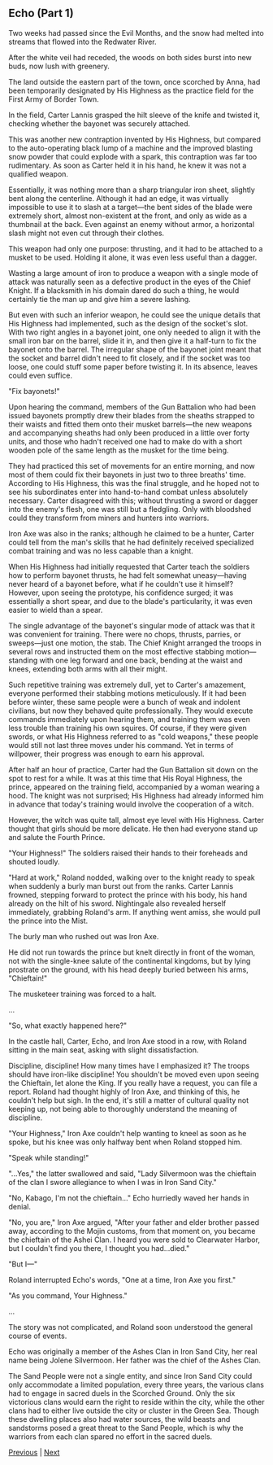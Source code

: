 ## Echo (Part 1)
Two weeks had passed since the Evil Months, and the snow had melted into streams that flowed into the Redwater River.



After the white veil had receded, the woods on both sides burst into new buds, now lush with greenery.



The land outside the eastern part of the town, once scorched by Anna, had been temporarily designated by His Highness as the practice field for the First Army of Border Town.



In the field, Carter Lannis grasped the hilt sleeve of the knife and twisted it, checking whether the bayonet was securely attached.



This was another new contraption invented by His Highness, but compared to the auto-operating black lump of a machine and the improved blasting snow powder that could explode with a spark, this contraption was far too rudimentary. As soon as Carter held it in his hand, he knew it was not a qualified weapon.



Essentially, it was nothing more than a sharp triangular iron sheet, slightly bent along the centerline. Although it had an edge, it was virtually impossible to use it to slash at a target—the bent sides of the blade were extremely short, almost non-existent at the front, and only as wide as a thumbnail at the back. Even against an enemy without armor, a horizontal slash might not even cut through their clothes.



This weapon had only one purpose: thrusting, and it had to be attached to a musket to be used. Holding it alone, it was even less useful than a dagger.



Wasting a large amount of iron to produce a weapon with a single mode of attack was naturally seen as a defective product in the eyes of the Chief Knight. If a blacksmith in his domain dared do such a thing, he would certainly tie the man up and give him a severe lashing.



But even with such an inferior weapon, he could see the unique details that His Highness had implemented, such as the design of the socket's slot. With two right angles in a bayonet joint, one only needed to align it with the small iron bar on the barrel, slide it in, and then give it a half-turn to fix the bayonet onto the barrel. The irregular shape of the bayonet joint meant that the socket and barrel didn't need to fit closely, and if the socket was too loose, one could stuff some paper before twisting it. In its absence, leaves could even suffice.



"Fix bayonets!"

Upon hearing the command, members of the Gun Battalion who had been issued bayonets promptly drew their blades from the sheaths strapped to their waists and fitted them onto their musket barrels—the new weapons and accompanying sheaths had only been produced in a little over forty units, and those who hadn't received one had to make do with a short wooden pole of the same length as the musket for the time being.

They had practiced this set of movements for an entire morning, and now most of them could fix their bayonets in just two to three breaths' time. According to His Highness, this was the final struggle, and he hoped not to see his subordinates enter into hand-to-hand combat unless absolutely necessary. Carter disagreed with this; without thrusting a sword or dagger into the enemy's flesh, one was still but a fledgling. Only with bloodshed could they transform from miners and hunters into warriors.

Iron Axe was also in the ranks; although he claimed to be a hunter, Carter could tell from the man's skills that he had definitely received specialized combat training and was no less capable than a knight.

When His Highness had initially requested that Carter teach the soldiers how to perform bayonet thrusts, he had felt somewhat uneasy—having never heard of a bayonet before, what if he couldn't use it himself? However, upon seeing the prototype, his confidence surged; it was essentially a short spear, and due to the blade's particularity, it was even easier to wield than a spear.

The single advantage of the bayonet's singular mode of attack was that it was convenient for training. There were no chops, thrusts, parries, or sweeps—just one motion, the stab. The Chief Knight arranged the troops in several rows and instructed them on the most effective stabbing motion—standing with one leg forward and one back, bending at the waist and knees, extending both arms with all their might.

Such repetitive training was extremely dull, yet to Carter's amazement, everyone performed their stabbing motions meticulously. If it had been before winter, these same people were a bunch of weak and indolent civilians, but now they behaved quite professionally. They would execute commands immediately upon hearing them, and training them was even less trouble than training his own squires. Of course, if they were given swords, or what His Highness referred to as "cold weapons," these people would still not last three moves under his command. Yet in terms of willpower, their progress was enough to earn his approval.

After half an hour of practice, Carter had the Gun Battalion sit down on the spot to rest for a while. It was at this time that His Royal Highness, the prince, appeared on the training field, accompanied by a woman wearing a hood. The knight was not surprised; His Highness had already informed him in advance that today's training would involve the cooperation of a witch.

However, the witch was quite tall, almost eye level with His Highness. Carter thought that girls should be more delicate. He then had everyone stand up and salute the Fourth Prince.



"Your Highness!" The soldiers raised their hands to their foreheads and shouted loudly.



"Hard at work," Roland nodded, walking over to the knight ready to speak when suddenly a burly man burst out from the ranks. Carter Lannis frowned, stepping forward to protect the prince with his body, his hand already on the hilt of his sword. Nightingale also revealed herself immediately, grabbing Roland's arm. If anything went amiss, she would pull the prince into the Mist.



The burly man who rushed out was Iron Axe.



He did not run towards the prince but knelt directly in front of the woman, not with the single-knee salute of the continental kingdoms, but by lying prostrate on the ground, with his head deeply buried between his arms, "Chieftain!"



The musketeer training was forced to a halt.

...

"So, what exactly happened here?"



In the castle hall, Carter, Echo, and Iron Axe stood in a row, with Roland sitting in the main seat, asking with slight dissatisfaction.



Discipline, discipline! How many times have I emphasized it? The troops should have iron-like discipline! You shouldn't be moved even upon seeing the Chieftain, let alone the King. If you really have a request, you can file a report. Roland had thought highly of Iron Axe, and thinking of this, he couldn't help but sigh. In the end, it's still a matter of cultural quality not keeping up, not being able to thoroughly understand the meaning of discipline.



"Your Highness," Iron Axe couldn't help wanting to kneel as soon as he spoke, but his knee was only halfway bent when Roland stopped him.

"Speak while standing!"

"...Yes," the latter swallowed and said, "Lady Silvermoon was the chieftain of the clan I swore allegiance to when I was in Iron Sand City."

"No, Kabago, I'm not the chieftain..." Echo hurriedly waved her hands in denial.

"No, you are," Iron Axe argued, "After your father and elder brother passed away, according to the Mojin customs, from that moment on, you became the chieftain of the Ashei Clan. I heard you were sold to Clearwater Harbor, but I couldn't find you there, I thought you had...died."

"But I—"

Roland interrupted Echo's words, "One at a time, Iron Axe you first."

"As you command, Your Highness."

...



The story was not complicated, and Roland soon understood the general course of events.



Echo was originally a member of the Ashes Clan in Iron Sand City, her real name being Jolene Silvermoon. Her father was the chief of the Ashes Clan.



The Sand People were not a single entity, and since Iron Sand City could only accommodate a limited population, every three years, the various clans had to engage in sacred duels in the Scorched Ground. Only the six victorious clans would earn the right to reside within the city, while the other clans had to either live outside the city or cluster in the Green Sea. Though these dwelling places also had water sources, the wild beasts and sandstorms posed a great threat to the Sand People, which is why the warriors from each clan spared no effort in the sacred duels.





[Previous](CH0107.md) | [Next](CH0109.md)
